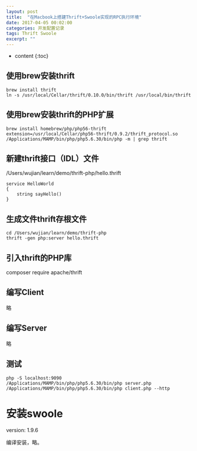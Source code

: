 ```yaml
---
layout: post
title:  "在Macbook上搭建Thrift+Swoole实现的RPC执行环境"
date: 2017-04-05 00:02:00
categories: 开发配置记录
tags: Thrift Swoole
excerpt: ""
---
```


* content
{:toc}

## 使用brew安装thrift

```
brew install thrift
ln -s /usr/local/Cellar/thrift/0.10.0/bin/thrift /usr/local/bin/thrift
```



## 使用brew安装thrift的PHP扩展

```
brew install homebrew/php/php56-thrift
extension=/usr/local/Cellar/php56-thrift/0.9.2/thrift_protocol.so
/Applications/MAMP/bin/php/php5.6.30/bin/php -m | grep thrift
```



## 新建thrift接口（IDL）文件

/Users/wujian/learn/demo/thrift-php/hello.thrift

```
service HelloWorld
{
    string sayHello()
}
```



## 生成文件thrift存根文件

```
cd /Users/wujian/learn/demo/thrift-php
thrift -gen php:server hello.thrift
```



## 引入thrift的PHP库

composer require apache/thrift



## 编写Client

略



## 编写Server

略



## 测试

```
php -S localhost:9090
/Applications/MAMP/bin/php/php5.6.30/bin/php server.php
/Applications/MAMP/bin/php/php5.6.30/bin/php client.php --http
```



# 安装swoole

version: 1.9.6

编译安装，略。